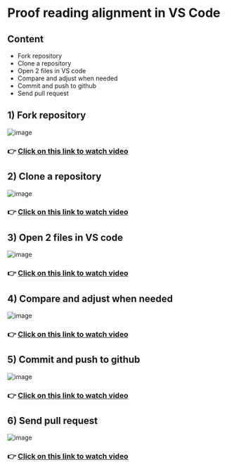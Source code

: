 # Proof reading alignment in VS Code

## Content

-  Fork repository
-  Clone a repository
- Open 2 files in VS code
- Compare and adjust when needed
- Commit and push to github
- Send pull request

## 1) Fork repository
![image](https://user-images.githubusercontent.com/42564256/216926606-025f782e-ce6e-4160-88bb-6164244b020c.png)
### 👉 [Click on this link to watch video ](https://youtu.be/91NXzindnm4)

## 2) Clone a repository
![image](https://user-images.githubusercontent.com/42564256/216927437-a0186d5f-70cd-433e-aa57-94f1c7d30305.png)
### 👉 [Click on this link to watch video ](https://youtu.be/vepFpTYaDoA)

## 3) Open 2 files in VS code
![image](https://user-images.githubusercontent.com/42564256/216927913-24c518c3-e56a-4e20-b961-2096c1b412e8.png)
### 👉 [Click on this link to watch video ](https://youtu.be/-k9WmGsHdkc)

## 4) Compare and adjust when needed
![image](https://user-images.githubusercontent.com/42564256/216929434-49ef4a0d-4c39-4139-8c14-5d524ac75c96.png)
### 👉 [Click on this link to watch video ](https://youtu.be/naGuVEfRN9Q)

## 5) Commit and push to github
![image](https://user-images.githubusercontent.com/42564256/216930663-c58b3f5b-d045-4cf3-a765-a76002c8da0f.png)
### 👉 [Click on this link to watch video ](https://youtu.be/IbCSgl3lnig)

## 6) Send pull request
![image](https://user-images.githubusercontent.com/42564256/216930964-8ebaedaa-6af7-42c3-a470-52e8fe277889.png)
### 👉 [Click on this link to watch video ](https://youtu.be/KcQdxMxyuKw)
